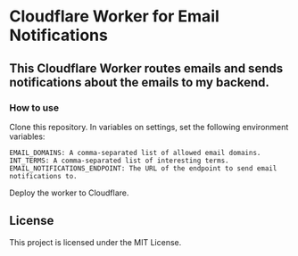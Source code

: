 # Cloudflare Worker for Email Notifications

## This Cloudflare Worker routes emails and sends notifications about the emails to my backend.

### How to use

Clone this repository.
In variables on settings, set the following environment variables:

    EMAIL_DOMAINS: A comma-separated list of allowed email domains.
    INT_TERMS: A comma-separated list of interesting terms.
    EMAIL_NOTIFICATIONS_ENDPOINT: The URL of the endpoint to send email notifications to.

Deploy the worker to Cloudflare.

## License

This project is licensed under the MIT License.